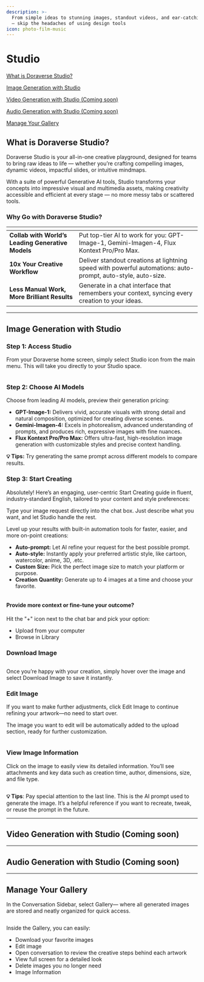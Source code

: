 ```yaml
---
description: >-
  From simple ideas to stunning images, standout videos, and ear-catching audio
  — skip the headaches of using design tools
icon: photo-film-music
---
```


# Studio

[What is Doraverse Studio?](studio.md#what-is-doraverse-studio)

[Image Generation with Studio](studio.md#image-generation-with-studio)

[Video Generation with Studio (Coming soon)](studio.md#video-generation-with-studio-coming-soon)

[Audio Generation with Studio (Coming soon)](studio.md#audio-generation-with-studio-coming-soon)

[Manage Your Gallery](studio.md#manage-image-in-your-gallery)

## What is Doraverse Studio?

Doraverse Studio is your all-in-one creative playground, designed for teams to bring raw ideas to life — whether you’re crafting compelling images, dynamic videos, impactful slides, or intuitive mindmaps.&#x20;

With a suite of powerful Generative AI tools, Studio transforms your concepts into impressive visual and multimedia assets, making creativity accessible and efficient at every stage — no more messy tabs or scattered tools.

### Why Go with Doraverse Studio?

<table data-view="cards"><thead><tr><th></th><th></th></tr></thead><tbody><tr><td><strong>Collab with World’s Leading Generative Models</strong></td><td>Put top-tier AI to work for you: GPT-Image-1, Gemini-Imagen-4, Flux Kontext Pro/Pro Max. </td></tr><tr><td><strong>10x Your Creative Workflow</strong></td><td>Deliver standout creations at lightning speed with powerful automations: auto-prompt, auto-style, auto-size.</td></tr><tr><td><strong>Less Manual Work, More Brilliant Results</strong></td><td>Generate in a chat interface that remembers your context, syncing every creation to your ideas.</td></tr></tbody></table>



***

## Image Generation with Studio

### Step 1: Access Studio&#x20;

From your Doraverse home screen, simply select Studio icon from the main menu. This will take you directly to your Studio space.

<figure><img src="../.gitbook/assets/Studio for image.png" alt=""><figcaption></figcaption></figure>

### Step 2: Choose AI Models

Choose from leading AI models, preview their generation pricing:

* **GPT-Image-1:** Delivers vivid, accurate visuals with strong detail and natural composition, optimized for creating diverse scenes.
* **Gemini-Imagen-4:** Excels in photorealism, advanced understanding of prompts, and produces rich, expressive images with fine nuances.
* **Flux Kontext Pro/Pro Max:** Offers ultra-fast, high-resolution image generation with customizable styles and precise context handling.

**💡 Tips:** Try generating the same prompt across different models to compare results.

### Step 3: Start Creating

Absolutely! Here’s an engaging, user-centric Start Creating guide in fluent, industry-standard English, tailored to your content and style preferences:

Type your image request directly into the chat box. Just describe what you want, and let Studio handle the rest.&#x20;

Level up your results with built-in automation tools for faster, easier, and more on-point creations:

* **Auto-prompt:** Let AI refine your request for the best possible prompt.
* **Auto-style:** Instantly apply your preferred artistic style, like cartoon, watercolor, anime, 3D, .etc.
* **Custom Size:** Pick the perfect image size to match your platform or purpose.
* **Creation Quantity:** Generate up to 4 images at a time and choose your favorite.

<figure><img src="../.gitbook/assets/Image generation.png" alt=""><figcaption></figcaption></figure>

#### Provide more context or fine-tune your outcome?

Hit the "+" icon next to the chat bar and pick your option:

* Upload from your computer
* Browse in Library

### Download Image

<figure><img src="../.gitbook/assets/Continue Edit.png" alt=""><figcaption></figcaption></figure>

Once you’re happy with your creation, simply hover over the image and select Download Image to save it instantly.

### Edit Image &#x20;

If you want to make further adjustments, click Edit Image to continue refining your artwork—no need to start over.&#x20;

The image you want to edit will be automatically added to the upload section, ready for further customization.

<figure><img src="../.gitbook/assets/Continue Editing 2.png" alt=""><figcaption></figcaption></figure>

### View Image Information

Click on the image to easily view its detailed information. You’ll see attachments and key data such as creation time, author, dimensions, size, and file type.

<figure><img src="../.gitbook/assets/Image Info.png" alt=""><figcaption></figcaption></figure>

**💡 Tips**: Pay special attention to the last line. This is the AI prompt used to generate the image. It’s a helpful reference if you want to recreate, tweak, or reuse the prompt in the future.

***

## Video Generation with Studio (Coming soon)

***

## Audio Generation with Studio (Coming soon)

***

## Manage Your Gallery

In the Conversation Sidebar, select Gallery— where all generated images are stored and neatly organized for quick access.&#x20;

<figure><img src="../.gitbook/assets/Gallery.png" alt=""><figcaption></figcaption></figure>

Inside the Gallery, you can easily:

* Download your favorite images
* Edit image
* Open conversation to review the creative steps behind each artwork
* View full screen for a detailed look
* Delete images you no longer need
* Image Information
